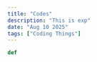 ```yaml
---
title: "Codes"
description: "This is exp"
date: "Aug 10 2025"
tags: ["Coding Things"]
---
```

```python
def

```
